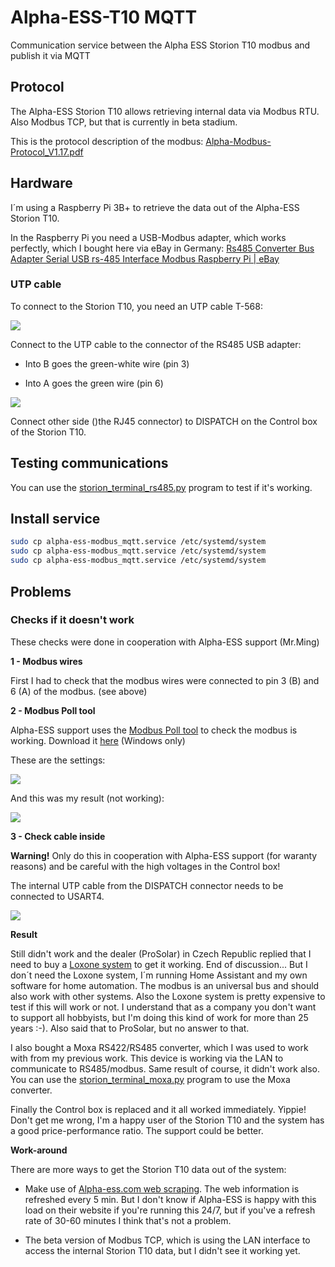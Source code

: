 # Alpha-ESS-T10 MQTT

Communication service between the Alpha ESS Storion T10 modbus and publish it via MQTT

## Protocol

The Alpha-ESS Storion T10 allows retrieving internal data via Modbus RTU. Also Modbus TCP, but that is currently in beta stadium.

This is the protocol description of the modbus: [Alpha-Modbus-Protocol_V1.17.pdf](https://github.com/wooni005/alpha-ess-modbus_mqtt/blob/main/img/Alpha-Modbus-Protocol_V1.17.pdf)

## Hardware

I´m using a Raspberry Pi 3B+ to retrieve the data out of the Alpha-ESS Storion T10.

In the Raspberry Pi you need a USB-Modbus adapter, which works perfectly, which I bought here via eBay in Germany: [Rs485 Converter Bus Adapter Serial USB rs-485 Interface Modbus Raspberry Pi | eBay](https://www.ebay.com/itm/RS485-Konverter-Bus-Adapter-Seriell-USB-RS-485-Schnittstelle-Modbus-Raspberry-Pi/252784174363)

### UTP cable

To connect to the Storion T10, you need an UTP cable T-568:

![](https://github.com/wooni005/alpha-ess-modbus_mqtt/blob/main/img/UTP-T-586B.png)

Connect to the UTP cable to the connector of the RS485 USB adapter:

* Into B goes the green-white wire (pin 3)

* Into A goes the green wire (pin 6)

![](https://github.com/wooni005/alpha-ess-modbus_mqtt/blob/main/img/USB-RS485-adapter.png)

Connect other side ()the RJ45 connector) to DISPATCH on the Control box of the Storion T10.

## Testing communications

You can use the [storion_terminal_rs485.py](https://github.com/wooni005/alpha-ess-modbus_mqtt/blob/main/tools/storion_terminal_rs485.py) program to test if it's working.

## Install service

```bash
sudo cp alpha-ess-modbus_mqtt.service /etc/systemd/system
sudo cp alpha-ess-modbus_mqtt.service /etc/systemd/system
sudo cp alpha-ess-modbus_mqtt.service /etc/systemd/system
```



## Problems

### Checks if it doesn't work

These checks were done in cooperation with Alpha-ESS support (Mr.Ming)

**1 - Modbus wires**

First I had to check that the modbus wires were connected to pin 3 (B) and 6 (A) of the modbus. (see above)

**2 - Modbus Poll tool**

Alpha-ESS support uses the [Modbus Poll tool](https://www.modbustools.com/modbus_poll.html) to check the modbus is working.
Download it [here](https://www.modbustools.com/download.html) (Windows only)

These are the settings:

![](https://github.com/wooni005/alpha-ess-modbus_mqtt/blob/main/img/Modbus-Poll-Tool-settings.png)

And this was my result (not working):

![](https://github.com/wooni005/alpha-ess-modbus_mqtt/blob/main/img/Modbus-Poll-Tool-results.png)

**3 - Check cable inside**

**Warning!** Only do this in cooperation with Alpha-ESS support (for waranty reasons) and be careful with the high voltages in the Control box!

The internal UTP cable from the DISPATCH connector needs to be connected to USART4.

![](https://github.com/wooni005/alpha-ess-modbus_mqtt/blob/main/img/Alpha-ESS-ControlBox-motherboard-layout.png)

**Result**

Still didn't work and the dealer (ProSolar) in Czech Republic replied that I need to buy a [Loxone system](https://www.loxone.com/cscz/question/integrace-baterioveho-systemu-storion-pro-ukladani-energie-z-fotovoltaiky/) to get it working. End of discussion... But I don´t need the Loxone system, I´m running Home Assistant and my own software for home automation. The modbus is an universal bus and should also work with other systems. Also the Loxone system is pretty expensive to test if this will work or not. I understand that as a company you don't want to support all hobbyists, but I'm doing this kind of work for more than 25 years :-). Also said that to ProSolar, but no answer to that. 

I also bought a Moxa RS422/RS485 converter, which I was used to work with from my previous work. This device is working via the LAN to communicate to RS485/modbus. Same result of course, it didn't work also. You can use the [storion_terminal_moxa.py](https://github.com/wooni005/alpha-ess-modbus_mqtt/blob/main/tools/storion_terminal_moxa.py) program to use the Moxa converter.

Finally the Control box is replaced and it all worked immediately. Yippie!
Don't get me wrong, I'm a happy user of the Storion T10 and the system has a good price-performance ratio. The support could be better.

**Work-around**

There are more ways to get the Storion T10 data out of the system:

* Make use of [Alpha-ess.com web scraping](https://github.com/wooni005/alpha-ess-web_mqtt). The web information is refreshed every 5 min. But I don't know if Alpha-ESS is happy with this load on their website if you're running this 24/7, but if you've a refresh rate of 30-60 minutes I think that's not a problem.

* The beta version of Modbus TCP, which is using the LAN interface to access the internal Storion T10 data, but I didn't see it working yet.